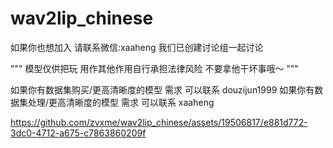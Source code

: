 # wav2lip_chinese

如果你也想加入 请联系微信:xaaheng 我们已创建讨论组一起讨论

"""
模型仅供把玩 用作其他作用自行承担法律风险 不要拿他干坏事哦～
"""

如果你有数据集购买/更高清晰度的模型 需求 可以联系 douzijun1999
如果你有数据集处理/更高清晰度的模型 需求 可以联系 xaaheng




https://github.com/zvxme/wav2lip_chinese/assets/19506817/e881d772-3dc0-4712-a675-c7863860209f

